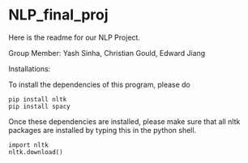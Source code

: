 # NLP_final_proj

Here is the readme for our NLP Project. 

Group Member: Yash Sinha, Christian Gould, Edward Jiang 

Installations: 

To install the dependencies of this program, please do 
```
pip install nltk
pip install spacy
```
Once these dependencies are installed, please make sure that all nltk packages are installed by typing this in the python shell.
```
import nltk 
nltk.download()
```
